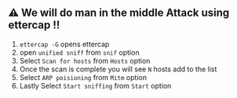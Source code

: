 ## :warning: We will do man in the middle Attack using ettercap  :bangbang:

1. `ettercap -G` opens ettercap
2. open `unified sniff` from `snif` option
3. Select `Scan for hosts` from `Hosts` option
4. Once the scan is complete you will see `N` hosts add to the list
5. Select `ARP poisioning` from `Mitm` option
6. Lastly Select `Start sniffing` from `Start` option
 
